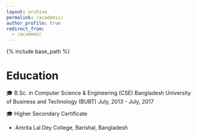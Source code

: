 ```yaml
---
layout: archive
permalink: /academic/
author_profile: true
redirect_from:
  - /academic
---
```


{% include base_path %}

Education
======
🎓 B.Sc. in Computer Science & Engineering (CSE) 
    Bangladesh University of Business and Technology (BUBT)
    July, 2013 - July, 2017


🎓 Higher Secondary Certificate 
   - Amrita Lal Dey College, Barishal, Bangladesh
 

    



